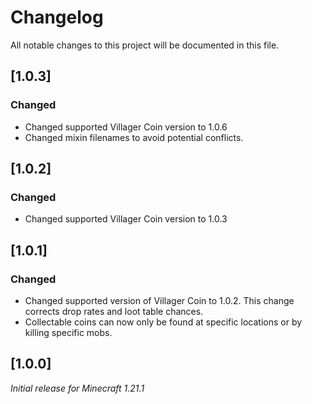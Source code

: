 # Changelog

All notable changes to this project will be documented in this file.

## [1.0.3]

### Changed

- Changed supported Villager Coin version to 1.0.6
- Changed mixin filenames to avoid potential conflicts.

## [1.0.2]

### Changed

- Changed supported Villager Coin version to 1.0.3

## [1.0.1]

### Changed

- Changed supported version of Villager Coin to 1.0.2. This change corrects drop rates and loot table chances.
- Collectable coins can now only be found at specific locations or by killing specific mobs.

## [1.0.0]

_Initial release for Minecraft 1.21.1_